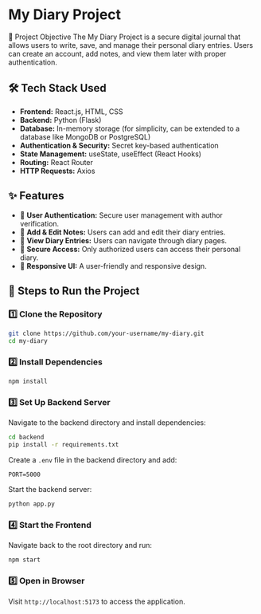 # My Diary Project
 📌 Project Objective
The My Diary Project is a secure digital journal that allows users to write, save, and manage their personal diary entries. Users can create an account, add notes, and view them later with proper authentication.

## 🛠 Tech Stack Used
- **Frontend:** React.js, HTML, CSS
- **Backend:** Python (Flask)
- **Database:** In-memory storage (for simplicity, can be extended to a database like MongoDB or PostgreSQL)
- **Authentication & Security:** Secret key-based authentication
- **State Management:** useState, useEffect (React Hooks)
- **Routing:** React Router
- **HTTP Requests:** Axios

## ✨ Features
- 🔐 **User Authentication:** Secure user management with author verification.
- 📝 **Add & Edit Notes:** Users can add and edit their diary entries.
- 📖 **View Diary Entries:** Users can navigate through diary pages.
- 🔎 **Secure Access:** Only authorized users can access their personal diary.
- 🎨 **Responsive UI:** A user-friendly and responsive design.

## 🚀 Steps to Run the Project

### 1️⃣ Clone the Repository
```sh
git clone https://github.com/your-username/my-diary.git
cd my-diary
```

### 2️⃣ Install Dependencies
```sh
npm install
```

### 3️⃣ Set Up Backend Server
Navigate to the backend directory and install dependencies:
```sh
cd backend
pip install -r requirements.txt
```
Create a `.env` file in the backend directory and add:
```
PORT=5000
```
Start the backend server:
```sh
python app.py
```

### 4️⃣ Start the Frontend
Navigate back to the root directory and run:
```sh
npm start
```

### 5️⃣ Open in Browser
Visit `http://localhost:5173` to access the application.

